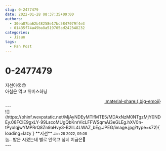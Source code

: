```yaml
---
slug: 0-2477479
date: 2022-01-28 08:37:35+09:00
authors:
  - 30ea87ba62b48258e17bc5847079f4e3
  - 01435f74a49ba8a519705ad242348232
categories:
  - Jisun
tags:
  - Fan Post
---
```


# 0-2477479

<div class="post-container" markdown="1">
<div class="content-container md-sidebar__scrollwrap" markdown="1">

지선아😚😚<br>아침은 먹고 위버스하닝

</div>
</div>

<div style="text-align: right;" markdown="1">
<a href="https://weverse.io/fromis9/fanpost/0-2477479" style="text-align: right;">:material-share:{.big-emoji}</a>
</div>
---

<div class="comments-container md-sidebar__scrollwrap" markdown="1">
<div class="comment" markdown="1">
<div class='id-container' markdown="1">
![](https://phinf.wevpstatic.net/MjAyNDEyMTlfMTE5/MDAxNzM0NTgzMjY0NDEy.08FClE9gxLY-99LscoMUgQbKnrVicLFFWSqmAi3eGLEg.hXV0n-tPyoIqjwYMPRrQ8Zn9aHvy3-B2llL4LWAZ_bEg.JPEG/image.jpg?type=s72){ loading=lazy }
**<span class="artist">지선</span>** <small>Jan 28 2022, 09:08</small><br>
</div>
<div class='comment-body' markdown="1">
놉.. 밥은 시켰는네 별로 안목고 싶네 지금은🤔
</div>
</div>
</div>
---
